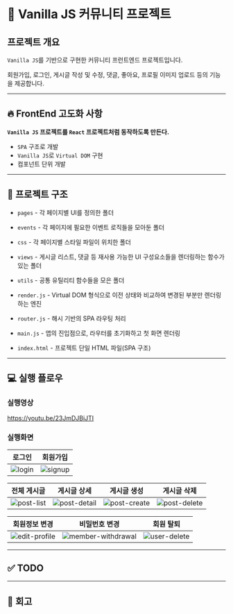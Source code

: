 # 📝 Vanilla JS 커뮤니티 프로젝트

## 프로젝트 개요

`Vanilla JS`를 기반으로 구현한 커뮤니티 프런트엔드 프로젝트입니다. 

회원가입, 로그인, 게시글 작성 및 수정, 댓글, 좋아요, 프로필 이미지 업로드 등의 기능을 제공합니다.

---

## 🔥 FrontEnd 고도화 사항

**`Vanilla JS` 프로젝트를 `React` 프로젝트처럼 동작하도록 만든다.**

 - `SPA` 구조로 개발
 - `Vanilla JS`로 `Virtual DOM` 구현
 - 컴포넌트 단위 개발

---

## 📁 프로젝트 구조

- `pages` - 각 페이지별 UI를 정의한 폴더

- `events` - 각 페이지에 필요한 이벤트 로직들을 모아둔 폴더    

- `css` - 각 페이지별 스타일 파일이 위치한 폴더  

- `views` - 게시글 리스트, 댓글 등 재사용 가능한 UI 구성요소들을 렌더링하는 함수가 있는 폴더

- `utils` - 공통 유틸리티 함수들을 모은 폴더  

- `render.js` - Virtual DOM 형식으로 이전 상태와 비교하여 변경된 부분만 렌더링하는 엔진

- `router.js` - 해시 기반의 SPA 라우팅 처리  

- `main.js` - 앱의 진입점으로, 라우터를 초기화하고 첫 화면 렌더링

- `index.html` - 프로젝트 단일 HTML 파일(SPA 구조)

--- 
## 💻 실행 플로우

### 실행영상
https://youtu.be/23JmDJBiJTI

### 실행화면

|로그인|회원가입|
|---|---|
|![login](https://github.com/user-attachments/assets/8b77a33e-736a-4dfa-bbf3-177e4436257e)|![signup](https://github.com/user-attachments/assets/2b7633cc-7bed-4c99-89f6-3a09e6eb07dc)|

|전체 게시글|게시글 상세|게시글 생성|게시글 삭제
|---|---|---|---|
|![post-list](https://github.com/user-attachments/assets/d16e5f35-faa0-4571-b97f-91cb93f5ed3f)|![post-detail](https://github.com/user-attachments/assets/a4f6f577-1383-4496-b6ee-d3405dcce964)|![post-create](https://github.com/user-attachments/assets/ff717dbd-d31f-4f85-ae81-5b21f63f920a)|![post-delete](https://github.com/user-attachments/assets/ba2f9000-032f-4e06-b2ba-10b89aa35fa8)|


|회원정보 변경|비밀번호 변경|회원 탈퇴|
|---|---|---|
|![edit-profile](https://github.com/user-attachments/assets/0fcade9b-98fd-4d61-9d44-ae07b49150ad)|![member-withdrawal](https://github.com/user-attachments/assets/b8fc0a6c-0abd-4560-b634-9dd952b4f4d7)|![user-delete](https://github.com/user-attachments/assets/b3fdc7c8-9c81-4989-86d9-9b608e1bb829)|

---

## ✅ TODO

---

## 🌈 회고
